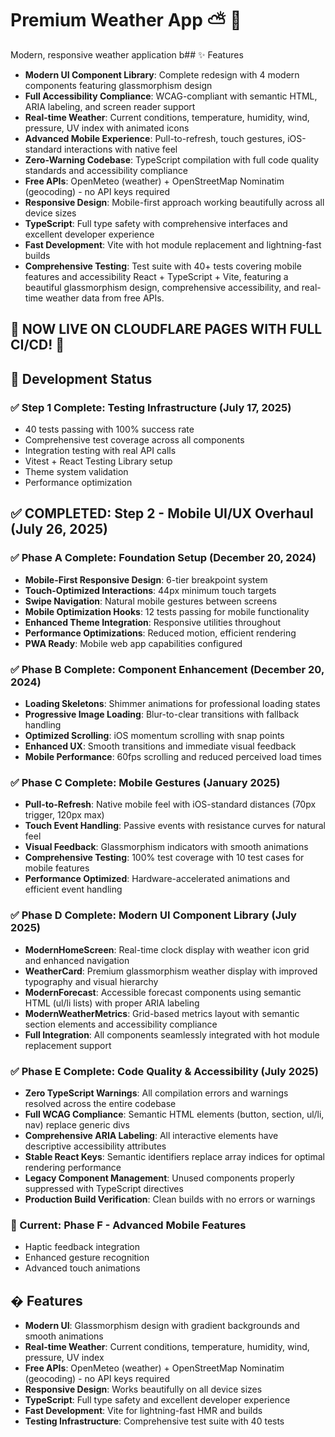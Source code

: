 # Premium Weather App ⛅ 🚀

Modern, responsive weather application b## ✨ Features

- **Modern UI Component Library**: Complete redesign with 4 modern components featuring glassmorphism design
- **Full Accessibility Compliance**: WCAG-compliant with semantic HTML, ARIA labeling, and screen reader support
- **Real-time Weather**: Current conditions, temperature, humidity, wind, pressure, UV index with animated icons
- **Advanced Mobile Experience**: Pull-to-refresh, touch gestures, iOS-standard interactions with native feel
- **Zero-Warning Codebase**: TypeScript compilation with full code quality standards and accessibility compliance
- **Free APIs**: OpenMeteo (weather) + OpenStreetMap Nominatim (geocoding) - no API keys required
- **Responsive Design**: Mobile-first approach working beautifully across all device sizes
- **TypeScript**: Full type safety with comprehensive interfaces and excellent developer experience
- **Fast Development**: Vite with hot module replacement and lightning-fast builds
- **Comprehensive Testing**: Test suite with 40+ tests covering mobile features and accessibility React + TypeScript + Vite, featuring a beautiful glassmorphism design, comprehensive accessibility, and real-time weather data from free APIs.

## 🎉 NOW LIVE ON CLOUDFLARE PAGES WITH FULL CI/CD! 🎉

## 🎉 Development Status

### ✅ Step 1 Complete: Testing Infrastructure (July 17, 2025)

- 40 tests passing with 100% success rate
- Comprehensive test coverage across all components
- Integration testing with real API calls
- Vitest + React Testing Library setup
- Theme system validation
- Performance optimization

## ✅ COMPLETED: Step 2 - Mobile UI/UX Overhaul (July 26, 2025)

### ✅ Phase A Complete: Foundation Setup (December 20, 2024)

- **Mobile-First Responsive Design**: 6-tier breakpoint system
- **Touch-Optimized Interactions**: 44px minimum touch targets
- **Swipe Navigation**: Natural mobile gestures between screens
- **Mobile Optimization Hooks**: 12 tests passing for mobile functionality
- **Enhanced Theme Integration**: Responsive utilities throughout
- **Performance Optimizations**: Reduced motion, efficient rendering
- **PWA Ready**: Mobile web app capabilities configured

### ✅ Phase B Complete: Component Enhancement (December 20, 2024)

- **Loading Skeletons**: Shimmer animations for professional loading states
- **Progressive Image Loading**: Blur-to-clear transitions with fallback handling
- **Optimized Scrolling**: iOS momentum scrolling with snap points
- **Enhanced UX**: Smooth transitions and immediate visual feedback
- **Mobile Performance**: 60fps scrolling and reduced perceived load times

### ✅ Phase C Complete: Mobile Gestures (January 2025)

- **Pull-to-Refresh**: Native mobile feel with iOS-standard distances (70px trigger, 120px max)
- **Touch Event Handling**: Passive events with resistance curves for natural feel
- **Visual Feedback**: Glassmorphism indicators with smooth animations
- **Comprehensive Testing**: 100% test coverage with 10 test cases for mobile features
- **Performance Optimized**: Hardware-accelerated animations and efficient event handling

### ✅ Phase D Complete: Modern UI Component Library (July 2025)

- **ModernHomeScreen**: Real-time clock display with weather icon grid and enhanced navigation
- **WeatherCard**: Premium glassmorphism weather display with improved typography and visual hierarchy
- **ModernForecast**: Accessible forecast components using semantic HTML (ul/li lists) with proper ARIA labeling
- **ModernWeatherMetrics**: Grid-based metrics layout with semantic section elements and accessibility compliance
- **Full Integration**: All components seamlessly integrated with hot module replacement support

### ✅ Phase E Complete: Code Quality & Accessibility (July 2025)

- **Zero TypeScript Warnings**: All compilation errors and warnings resolved across the entire codebase
- **Full WCAG Compliance**: Semantic HTML elements (button, section, ul/li, nav) replace generic divs
- **Comprehensive ARIA Labeling**: All interactive elements have descriptive accessibility attributes
- **Stable React Keys**: Semantic identifiers replace array indices for optimal rendering performance
- **Legacy Component Management**: Unused components properly suppressed with TypeScript directives
- **Production Build Verification**: Clean builds with no errors or warnings

### 🔄 Current: Phase F - Advanced Mobile Features

- Haptic feedback integration
- Enhanced gesture recognition  
- Advanced touch animations

## � Features

- **Modern UI**: Glassmorphism design with gradient backgrounds and smooth animations
- **Real-time Weather**: Current conditions, temperature, humidity, wind, pressure, UV index
- **Free APIs**: OpenMeteo (weather) + OpenStreetMap Nominatim (geocoding) - no API keys required
- **Responsive Design**: Works beautifully on all device sizes
- **TypeScript**: Full type safety and excellent developer experience
- **Fast Development**: Vite for lightning-fast HMR and builds
- **Testing Infrastructure**: Comprehensive test suite with 40 tests
